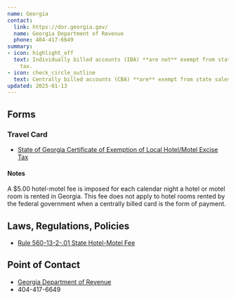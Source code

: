 ```yaml
---
name: Georgia
contact:
  link: https://dor.georgia.gov/
  name: Georgia Department of Revenue
  phone: 404-417-6649
summary:
- icon: highlight_off
  text: Individually billed accounts (IBA) **are not** exempt from state sales
    tax.
- icon: check_circle_outline
  text: Centrally billed accounts (CBA) **are** exempt from state sales tax.
updated: 2025-01-13
---
```


## Forms

### Travel Card

* [State of Georgia Certificate of Exemption of Local Hotel/Motel Excise Tax](https://www.google.com/url?client=internal-element-cse&cx=450907bf5042c4844&q=https://sao.georgia.gov/document/publication/sog-hotel-tax-exempt-formfinalpdf/download&sa=U&ved=2ahUKEwihpuv9t7KKAxURQzABHV4hGAMQFnoECAYQAQ&usg=AOvVaw2gZNdWpaA7dsJc2YMyPW9N&fexp=72801196,72801194,72801195)

#### Notes

A $5.00 hotel-motel fee is imposed for each calendar night a hotel or motel room is rented in Georgia.  This fee does not apply to hotel rooms rented by the federal government when a centrally billed card is the form of payment.

## Laws, Regulations, Policies

* [Rule 560-13-2-.01 State Hotel-Motel Fee](https://rules.sos.ga.gov/gac/560-13-2)

## Point of Contact
- [Georgia Department of Revenue](https://dor.georgia.gov/)
- 404-417-6649
